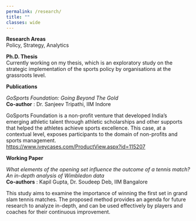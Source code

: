 ```yaml
---
permalink: /research/
title: ""
classes: wide
---
```

**Research Areas**  
Policy, Strategy, Analytics 

**Ph.D. Thesis**  
Currently working on my thesis, which is an exploratory study on the strategic implementation of the sports policy by organisations at the grassroots level. 

**Publications**  

*GoSports Foundation: Going Beyond The Gold*  
**Co-author** : Dr. Sanjeev Tripathi, IIM Indore 

GoSports Foundation is a non-profit venture that developed India’s emerging athletic talent through athletic scholarships and other supports that helped the athletes achieve sports excellence. This case, at a contextual level, exposes participants to the domain of non-profits and sports management.   
https://www.iveycases.com/ProductView.aspx?id=115207


**Working Paper**

*What elements of the opening set influence the outcome of a tennis match? An in-depth analysis of Wimbledon data*  
**Co-authors** : Kapil Gupta, Dr. Soudeep Deb, IIM Bangalore   

This study aims to examine the importance of winning the first set in grand slam tennis matches. The proposed method provides an agenda for future research to analyze in-depth, and can be used effectively by players and coaches for their continuous improvement. 



